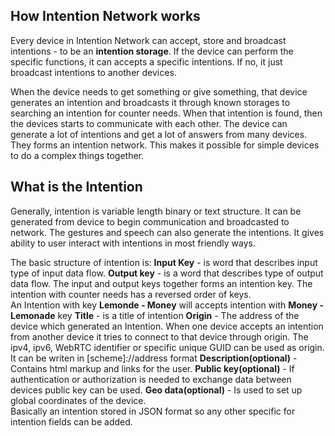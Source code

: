 ## How Intention Network works
Every device in Intention Network can accept, store and broadcast intentions - to be an **intention storage**. 
If the device can perform the specific functions, it can accepts a specific intentions. 
If no, it just broadcast intentions to another devices.     

When the device needs to get something or give something, that device generates an intention and 
broadcasts it through known storages to searching an intention for counter needs.
When that intention is found, then the devices starts to communicate with each other.
The device can generate a lot of intentions and get a lot of answers from many devices.
They forms an intention network. This makes it possible for simple devices to do
a complex things together.

## What is the Intention
Generally, intention is variable length binary or text structure. It can be generated from device to begin 
communication and broadcasted to network. The gestures and speech can also generate 
the intentions. It gives ability to user interact with intentions in most 
friendly ways.

The basic structure of intention is:
**Input Key** - is word that describes input type of input data flow.
**Output key** - is a word that describes type of output data flow.
The input and output keys together forms an intention key. The intention with counter needs has a reversed order of
keys.  
An Intention with key **Lemonde - Money** will accepts intention with **Money - Lemonade** key 
**Title** - is a title of intention
**Origin** - The address of the device which generated an Intention. When one device accepts an intention from
another device it tries to connect to that device through origin. The ipv4, ipv6, WebRTC identifier or 
specific unique GUID can be used as origin. It can be writen in [scheme]://address format 
**Description(optional)** - Contains html markup and links for the user.
**Public key(optional)** - If authentication or authorization is needed to exchange data between devices public key can be used.
**Geo data(optional)** - Is used to set up global coordinates of the device.   
Basically an intention stored in JSON format so any other specific for intention fields can be added.
   
